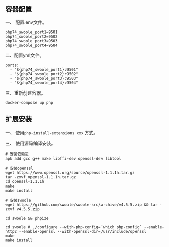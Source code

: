 ## 容器配置

一、 配置.env文件。

```shell
php74_swoole_port1=9501
php74_swoole_port2=9502
php74_swoole_port3=9503
php74_swoole_port4=9504
```

二、配置yml文件。

```shell
ports:
  - "${php74_swoole_port1}:9501"
  - "${php74_swoole_port2}:9502"
  - "${php74_swoole_port3}:9503"
  - "${php74_swoole_port4}:9504"
```

三、重新创建容器。

```shell
docker-compose up php
```

## 扩展安装

一、 使用`php-install-extensions xxx` 方式。

三、 使用源码编译安装。

```shell
# 安装依赖包
apk add gcc g++ make libffi-dev openssl-dev libtool

# 安装openssl
wget https://www.openssl.org/source/openssl-1.1.1h.tar.gz 
tar -zxvf openssl-1.1.1h.tar.gz  
cd openssl-1.1.1h
make
make install

# 安装swoole
wget https://github.com/swoole/swoole-src/archive/v4.5.5.zip && tar -zxvf v4.5.5.zip

cd swoole && phpize

cd swoole # ./configure --with-php-config=`which php-config` --enable-http2 --enable-openssl --with-openssl-dir=/usr/include/openssl 
make
make install
```